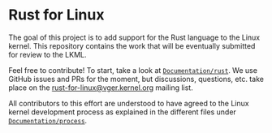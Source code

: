 # Rust for Linux

The goal of this project is to add support for the Rust language to the Linux kernel. This repository contains the work that will be eventually submitted for review to the LKML.

Feel free to contribute! To start, take a look at [`Documentation/rust`](https://github.com/Rust-for-Linux/linux/tree/rust/Documentation/rust). We use GitHub issues and PRs for the moment, but discussions, questions, etc. take place on the rust-for-linux@vger.kernel.org mailing list.

All contributors to this effort are understood to have agreed to the Linux kernel development process as explained in the different files under [`Documentation/process`](https://www.kernel.org/doc/html/latest/process/index.html).

<!-- XXX: Only for GitHub -- do not commit into mainline -->
